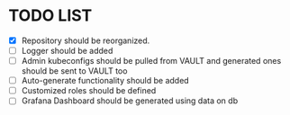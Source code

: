 # TODO LIST

- [x] Repository should be reorganized.
- [ ] Logger should be added 
- [ ] Admin kubeconfigs should be pulled from VAULT and generated ones should be sent to VAULT too 
- [ ] Auto-generate functionality should be added 
- [ ] Customized roles should be defined 
- [ ] Grafana Dashboard should be generated using data on db 